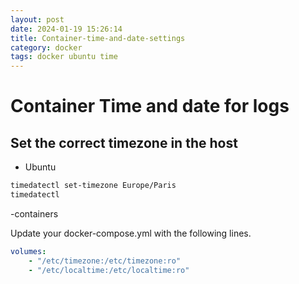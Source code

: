 ```yaml
---
layout: post
date: 2024-01-19 15:26:14
title: Container-time-and-date-settings
category: docker
tags: docker ubuntu time 
---
```

# Container Time and date for logs 

## Set the correct timezone in the host

- Ubuntu
```bash
timedatectl set-timezone Europe/Paris
timedatectl
```
-containers

Update your docker-compose.yml with the following lines.

```yml
volumes:
    - "/etc/timezone:/etc/timezone:ro"
    - "/etc/localtime:/etc/localtime:ro"
```
